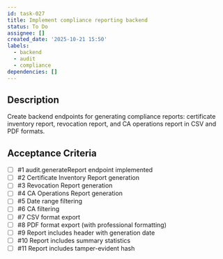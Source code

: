```yaml
---
id: task-027
title: Implement compliance reporting backend
status: To Do
assignee: []
created_date: '2025-10-21 15:50'
labels:
  - backend
  - audit
  - compliance
dependencies: []
---
```


## Description

<!-- SECTION:DESCRIPTION:BEGIN -->
Create backend endpoints for generating compliance reports: certificate inventory report, revocation report, and CA operations report in CSV and PDF formats.
<!-- SECTION:DESCRIPTION:END -->

## Acceptance Criteria
<!-- AC:BEGIN -->
- [ ] #1 audit.generateReport endpoint implemented
- [ ] #2 Certificate Inventory Report generation
- [ ] #3 Revocation Report generation
- [ ] #4 CA Operations Report generation
- [ ] #5 Date range filtering
- [ ] #6 CA filtering
- [ ] #7 CSV format export
- [ ] #8 PDF format export (with professional formatting)
- [ ] #9 Report includes header with generation date
- [ ] #10 Report includes summary statistics
- [ ] #11 Report includes tamper-evident hash
<!-- AC:END -->
